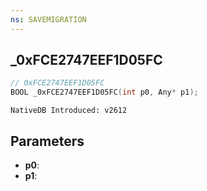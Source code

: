 ```yaml
---
ns: SAVEMIGRATION 
---
```


## _0xFCE2747EEF1D05FC

```c
// 0xFCE2747EEF1D05FC 
BOOL _0xFCE2747EEF1D05FC(int p0, Any* p1);
```

```
NativeDB Introduced: v2612
```

## Parameters
* **p0**:
* **p1**:
